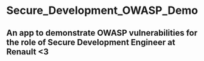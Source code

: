 # Secure_Development_OWASP_Demo
## An app to demonstrate OWASP vulnerabilities for the role of Secure Development Engineer at Renault <3
